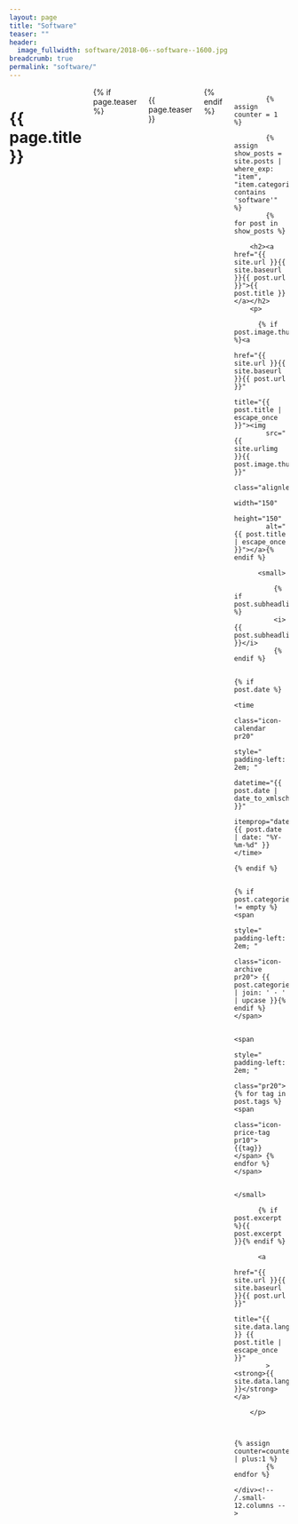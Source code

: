 ```yaml
---
layout: page
title: "Software"
teaser: ""
header:
  image_fullwidth: software/2018-06--software--1600.jpg
breadcrumb: true
permalink: "software/"
---
```



<div class="row">
	<div class="small-12 columns t30">
		<h1>{{ page.title }}</h1>
		{% if page.teaser %}<p class="teaser">{{ page.teaser }}</p>{% endif %}

			{% assign counter = 1 %}

			{% assign show_posts = site.posts | where_exp: "item", "item.categories contains 'software'" %}
			{% for post in show_posts %}

        <h2><a href="{{ site.url }}{{ site.baseurl }}{{ post.url }}">{{ post.title }}</a></h2>
        <p>

          {% if post.image.thumb %}<a 
            href="{{ site.url }}{{ site.baseurl }}{{ post.url }}" 
            title="{{ post.title | escape_once }}"><img 
            src="{{ site.urlimg }}{{ post.image.thumb }}" 
            class="alignleft" 
            width="150" 
            height="150" 
            alt="{{ post.title | escape_once }}"></a>{% endif %}
  
          <small>

	          {% if post.subheadline %}
	          <i>{{ post.subheadline }}</i>
	          {% endif %}
	
	  				{% if post.date %}
	  				<time 
	            class="icon-calendar pr20" 
	            style=" padding-left: 2em; "
	            datetime="{{ post.date | date_to_xmlschema }}" 
	            itemprop="datePublished"> {{ post.date | date: "%Y-%m-%d" }}</time>
	  				{% endif %}

    				{% if post.categories != empty %}<span 
	            style=" padding-left: 2em; "
              class="icon-archive pr20"> {{ post.categories | join: ' · ' | upcase }}{% endif %}</span>

				    <span 
	            style=" padding-left: 2em; "
              class="pr20">{% for tag in post.tags %}<span 
              class="icon-price-tag pr10"> {{tag}}</span> {% endfor %}</span>

          </small>

          {% if post.excerpt %}{{ post.excerpt }}{% endif %}

          <a 
            href="{{ site.url }}{{ site.baseurl }}{{ post.url }}" 
            title="{{ site.data.language.read }} {{ post.title | escape_once }}"
            ><strong>{{ site.data.language.read_more }}</strong></a>

        </p>


				{% assign counter=counter | plus:1 %}
			{% endfor %}

	</div><!-- /.small-12.columns -->
</div><!-- /.row -->




<!-- vim: ts=2
-->
